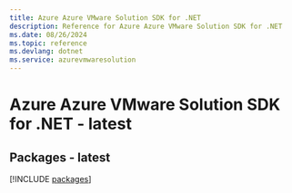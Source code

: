 ```yaml
---
title: Azure Azure VMware Solution SDK for .NET
description: Reference for Azure Azure VMware Solution SDK for .NET
ms.date: 08/26/2024
ms.topic: reference
ms.devlang: dotnet
ms.service: azurevmwaresolution
---
```

# Azure Azure VMware Solution SDK for .NET - latest
## Packages - latest
[!INCLUDE [packages](azure-vmware-solution-index.md)]